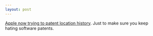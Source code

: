 ```yaml
---
layout: post
---
```


[Apple now trying to patent location history](http://appft1.uspto.gov/netacgi/nph-Parser?Sect1=PTO1&Sect2=HITOFF&d=PG01&p=1&u=%2Fnetahtml%2FPTO%2Fsrchnum.html&r=1&f=G&l=50&s1=%2220110051665%22.PGNR.&OS=DN/20110051665&RS=DN/20110051665). Just to make sure you keep hating software patents.
